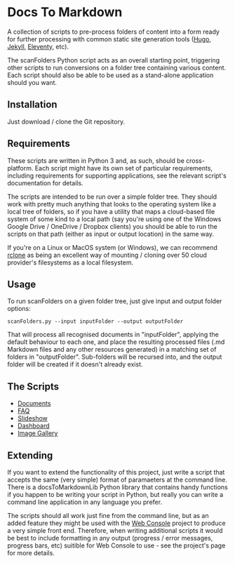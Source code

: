 # Docs To Markdown
A collection of scripts to pre-process folders of content into a form ready for further processing with common static site generation tools ([Hugo](https://gohugo.io/), [Jekyll](https://jekyllrb.com/), [Eleventy](https://www.11ty.dev/), etc).

The scanFolders Python script acts as an overall starting point, triggering other scripts to run conversions on a folder tree containing various content. Each script should also be able to be used as a stand-alone application should you want.

## Installation
Just download / clone the Git repository.

## Requirements
These scripts are written in Python 3 and, as such, should be cross-platform. Each script might have its own set of particular requirements, including requirements for supporting applications, see the relevant script's documentation for details.

The scripts are intended to be run over a simple folder tree. They should work with pretty much anything that looks to the operating system like a local tree of folders, so if you have a utility that maps a cloud-based file system of some kind to a local path (say you're using one of the Windows Google Drive / OneDrive / Dropbox clients) you should be able to run the scripts on that path (either as input or output location) in the same way.

If you're on a Linux or MacOS system (or Windows), we can recommend [rclone](https://rclone.org/) as being an excellent way of mounting / cloning over 50 cloud provider's filesystems as a local filesystem.

## Usage
To run scanFolders on a given folder tree, just give input and output folder options:

```
scanFolders.py --input inputFolder --output outputFolder
```

That will process all recognised documents in "inputFolder", applying the default behaviour to each one, and place the resulting processed files (.md Markdown files and any other resources generated) in a matching set of folders in "outputFolder". Sub-folders will be recursed into, and the output folder will be created if it doesn't already exist.

## The Scripts
- [Documents](docsToMarkdown/processDocuments.md)
- [FAQ](FAQ/processFAQ.md)
- [Slideshow](slideshow/processSlideshow.md)
- [Dashboard](dashboard/processDashboard.md)
- [Image Gallery](imageGallery/processImageGallery.md)

## Extending

If you want to extend the functionality of this project, just write a script that accepts the same (very simple) format of paramaeters at the command line. There is a docsToMarkdownLib Python library that contains handy functions if you happen to be writing your script in Python, but really you can write a command line application in any language you prefer.

The scripts should all work just fine from the command line, but as an added feature they might be used with the [Web Console](https://github.com/dhicks6345789/web-console) project to produce a very simple front end. Therefore, when writing additional scripts it would be best to include formatting in any output (progress / error messages, progress bars, etc) suitible for Web Console to use - see the project's page for more details.
